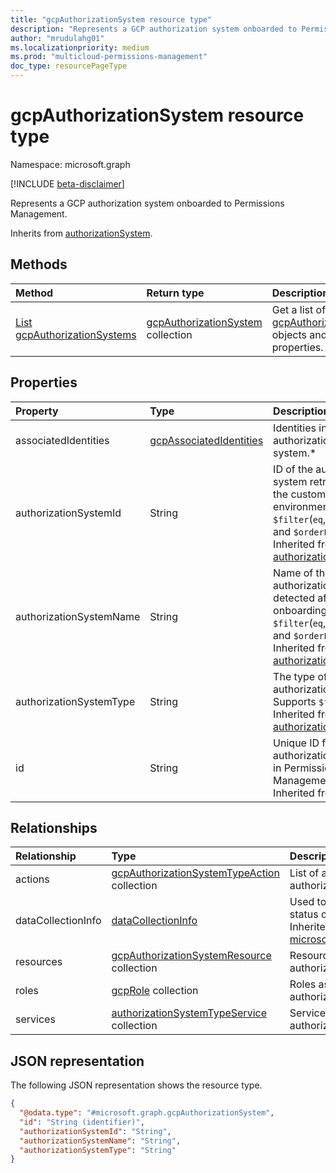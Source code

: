 ```yaml
---
title: "gcpAuthorizationSystem resource type"
description: "Represents a GCP authorization system onboarded to Permissions Management."
author: "mrudulahg01"
ms.localizationpriority: medium
ms.prod: "multicloud-permissions-management"
doc_type: resourcePageType
---
```


# gcpAuthorizationSystem resource type

Namespace: microsoft.graph

[!INCLUDE [beta-disclaimer](../../includes/beta-disclaimer.md)]

Represents a GCP authorization system onboarded to Permissions Management.

Inherits from [authorizationSystem](../resources/authorizationsystem.md).

## Methods
|Method|Return type|Description|
|:---|:---|:---|
|[List gcpAuthorizationSystems](../api/gcpauthorizationsystem-list.md)|[gcpAuthorizationSystem](../resources/gcpauthorizationsystem.md) collection|Get a list of the [gcpAuthorizationSystem](../resources/gcpauthorizationsystem.md) objects and their properties.|

## Properties
|Property|Type|Description|
|:---|:---|:---|
|associatedIdentities|[gcpAssociatedIdentities](../resources/gcpassociatedidentities.md)|Identities in the authorization system.*|
|authorizationSystemId|String|ID of the authorization system retrieved from the customer cloud environment.Supports `$filter`(`eq`, `contains`) and `$orderBy`. Inherited from [authorizationSystem](../resources/authorizationsystem.md).|
|authorizationSystemName|String|Name of the authorization system detected after onboarding. Supports `$filter`(`eq`,`contains`) and `$orderBy`. Inherited from [authorizationSystem](../resources/authorizationsystem.md).|
|authorizationSystemType|String|The type of this authorization system. Supports `$filter`(`eq`). Inherited from [authorizationSystem](../resources/authorizationsystem.md).|
|id|String| Unique ID for the authorization system in Permissions Management. Inherited from [entity](../resources/entity.md).|


## Relationships
|Relationship|Type|Description|
|:---|:---|:---|
|actions|[gcpAuthorizationSystemTypeAction](../resources/gcpauthorizationsystemtypeaction.md) collection|List of actions for service in authorization system.|
|dataCollectionInfo|[dataCollectionInfo](../resources/datacollectioninfo.md)|Used to expose data collection status of this authorizationSystem. Inherited from [microsoft.graph.authorizationSystem](../resources/authorizationsystem.md)|
|resources|[gcpAuthorizationSystemResource](../resources/gcpauthorizationsystemresource.md) collection|Resources associated with the authorization system type.|
|roles|[gcpRole](../resources/gcprole.md) collection|Roles associated with the authorization system type.|
|services|[authorizationSystemTypeService](../resources/authorizationsystemtypeservice.md) collection|Services associated with the authorization system type.|

## JSON representation
The following JSON representation shows the resource type.
<!-- {
  "blockType": "resource",
  "keyProperty": "id",
  "@odata.type": "microsoft.graph.gcpAuthorizationSystem",
  "baseType": "microsoft.graph.authorizationSystem",
  "openType": false
}
-->
``` json
{
  "@odata.type": "#microsoft.graph.gcpAuthorizationSystem",
  "id": "String (identifier)",
  "authorizationSystemId": "String",
  "authorizationSystemName": "String",
  "authorizationSystemType": "String"
}
```

